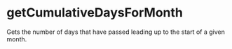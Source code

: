 # getCumulativeDaysForMonth

Gets the number of days that have passed leading up to the start of a given month.
